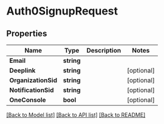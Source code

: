# Auth0SignupRequest

## Properties

Name | Type | Description | Notes
------------ | ------------- | ------------- | -------------
**Email** | **string** |  |
**Deeplink** | **string** |  |[optional] 
**OrganizationSid** | **string** |  |[optional] 
**NotificationSid** | **string** |  |[optional] 
**OneConsole** | **bool** |  |[optional] 

[[Back to Model list]](../README.md#documentation-for-models) [[Back to API list]](../README.md#documentation-for-api-endpoints) [[Back to README]](../README.md)


